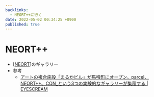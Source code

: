 ```yaml
---
backlinks:
  - NEORT++に行く
date: 2022-05-02 00:34:25 +0900
published: true
---
```


# NEORT++

- [[NEORT]]のギャラリー
- 参考
  - [アートの複合施設「まるかビル」が馬喰町にオープン。parcel、NEORT++、CON\_という3つの実験的なギャラリーが集積する | EYESCREAM](https://eyescream.jp/art/112597/)

[//begin]: # "Autogenerated link references for markdown compatibility"
[NEORT]: NEORT "NEORT"
[//end]: # "Autogenerated link references"